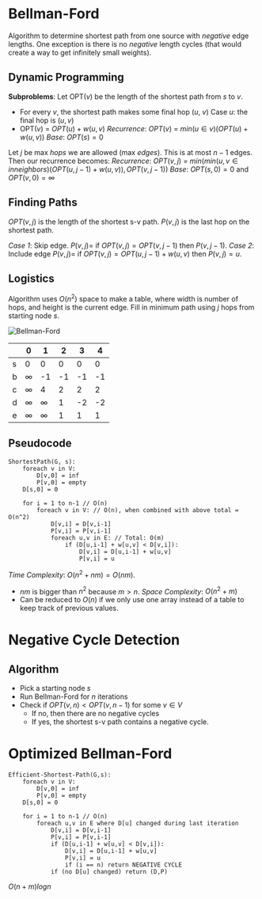 # Bellman-Ford
Algorithm to determine shortest path from one source with *negative* edge lengths. One exception is there is no *negative* length cycles (that would create a way to get infinitely small weights).

## Dynamic Programming
**Subproblems**: Let OPT($v$) be the length of the shortest path from $s$ to $v$.
- For every $v$, the shortest path makes some final hop ($u$, $v$)
Case $u$: the final hop is ($u, v$)
- OPT($v$) = $OPT(u) + w(u,v)$
*Recurrence*: $OPT(v)$ = $min(u \in v)(OPT(u) + w(u,v))$
*Base*: $OPT(s) = 0$

Let $j$ be max *hops* we are allowed (max *edges*). This is at most $n -1$ edges.
Then our recurrence becomes:
*Recurrence*: $OPT(v,j)$ = $min(min(u,v \in inneighbors)(OPT(u,j-1) + w(u,v)), OPT(v,j-1))$
*Base*: $OPT(s, 0) = 0$ and $OPT(v, 0) = \infty$

## Finding Paths
$OPT(v,j)$ is the length of the shortest s-v path. $P(v,j)$ is the last hop on the shortest path.

*Case 1*: Skip edge.
$P(v,j) =$ if $OPT(v,j) = OPT(v, j-1)$ then $P(v, j-1)$.
*Case 2*: Include edge
$P(v,j) =$ if $OPT(v,j) = OPT(u,j-1) + w(u,v)$ then $P(v,j) = u$.

## Logistics
Algorithm uses $O(n^2)$ space to make a table, where width is number of hops, and height is the current edge. Fill in minimum path using $j$ hops from starting node $s$.

![Bellman-Ford](/Resources/Pasted%20image%2020221108141830.png|300)

|     | 0        | 1        | 2   | 3   | 4   |
| --- | -------- | -------- | --- | --- | --- |
| s   | 0        | 0        | 0   | 0   | 0   |
| b   | $\infty$ | -1       | -1  |  -1   |  -1   |
| c   | $\infty$ | 4        | 2   |   2  |   2  |
| d   | $\infty$ | $\infty$ | 1   |  -2   |  -2   |
| e   | $\infty$ | $\infty$ | 1   |  1   |   1  |

## Pseudocode
```
ShortestPath(G, s):
	foreach v in V:
		D[v,0] = inf
		P[v,0] = empty
	D[s,0] = 0

	for i = 1 to n-1 // O(n)
		foreach v in V: // O(n), when combined with above total = O(n^2)
			D[v,i] = D[v,i-1]
			P[v,i] = P[v,i-1]
			foreach u,v in E: // Total: O(m)
				if (D[u,i-1] + w[u,v] < D[v,i]):
					D[v,i] = D[u,i-1] + w[u,v]
					P[v,i] = u
```
*Time Complexity*: $O(n^2 + nm) = O(nm)$.
- $nm$ is bigger than $n^2$ because $m > n$.
*Space Complexity*: $O(n^2 + m)$
- Can be reduced to $O(n)$ if we only use one array instead of a table to keep track of previous values.

# Negative Cycle Detection
## Algorithm
- Pick a starting node $s$
- Run Bellman-Ford for $n$ iterations
- Check if $OPT(v,n) < OPT(v,n-1)$ for some $v \in V$
	- If no, then there are no negative cycles
	- If yes, the shortest s-v path contains a negative cycle.

# Optimized Bellman-Ford
```
Efficient-Shortest-Path(G,s):
	foreach v in V:
		D[v,0] = inf
		P[v,0] = empty
	D[s,0] = 0

	for i = 1 to n-1 // O(n)
		foreach u,v in E where D[u] changed during last iteration
			D[v,i] = D[v,i-1]
			P[v,i] = P[v,i-1]
			if (D[u,i-1] + w[u,v] < D[v,i]):
				D[v,i] = D[u,i-1] + w[u,v]
				P[v,i] = u
				if (i == n) return NEGATIVE CYCLE
			if (no D[u] changed) return (D,P)

```
$O(n+m)logn$

